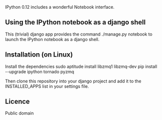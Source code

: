 IPython 0.12 includes a wonderful Notebook interface.


Using the IPython notebook as a django shell
--------------------------------------------
This (trivial) django app provides the command 
     ./manage.py notebook
to launch the IPython notebook as a django shell.


Installation (on Linux)
-----------------------
Install the dependencies
    sudo aptitude install libzmq1 libzmq-dev
    pip install --upgrade ipython tornado pyzmq
    
Then clone this repository into your django project and add it to the INSTALLED_APPS list in your settings file.


Licence
-------
Public domain